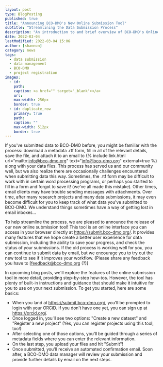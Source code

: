```yaml
---
layout: post
type: BlogPosting
published: true
title: "Announcing BCO-DMO's New Online Submission Tool"
subtitle: "Streamlining the Data Submission Process"
description: "An introduction to and brief overview of BCO-DMO's Online Data Submission Tool"
date: 2022-03-04
lastModified: 2022-03-04 15:06
author: [shannon]
category: news
tags: 
  - data submission
  - data management
  - BCO-DMO
  - project registration
images:
  - id: 
    path: 
    caption: <a href="" target="_blank"></a>
    url: 
    max-width: 256px
    border: true
  - id: duplicate_row
    primary: true
    path: 
    caption: ""
    max-width: 512px
    border: true
---
```


If you've submitted data to BCO-DMO before, you might be familiar with the process: download a metadata .rtf form, fill in all of the relevant details, save the file, and attach it to an email to {% include link.html url="mailto:info@bco-dmo.org" text="info@bco-dmo.org" external=true %} along with your data files. This process has served us and our community well, but we also realize there are occasionally challenges encountered when submitting data this way. Sometimes, the .rtf form may be difficult to work with in certain word processing programs, or perhaps you started to fill in a form and forgot to save it! (we've all made this mistake). Other times, email clients may have trouble sending messages with attachments. Over time, after many research projects and many data submissions, it may even become difficult for you to keep track of what data you've submitted to BCO-DMO. We understand things sometimes have a way of getting lost in email inboxes…

To help streamline the process, we are pleased to announce the release of our new online submission tool! This tool is an online interface you can access in your browser directly at https://submit.bco-dmo.org/. It provides many features that we hope create a better user experience for data submission, including the ability to save your progress,  and check the status of your submissions. If the old process is working well for you, you can continue to submit data by email, but we encourage you to try out the new tool to see if it improves your workflow. (Please share any feedback you have to [feedback@bco-dmo.org (?)]

In upcoming blog posts, we'll explore the features of the online submission tool in more detail, providing step-by-step how-tos. However, the tool has plenty of built-in instructions and guidance that should make it intuitive for you to use on your next submission. To get you started, here are some basics:
* When you land at https://submit.bco-dmo.org/, you'll be prompted to login with your ORCiD. If you don't have one yet, you can sign up at https://orcid.org/.
* Once logged in, you'll see two options: "Create a new dataset" and "Register a new project" (Yes, you can register projects using this tool, too!)
* After selecting one of those options, you'll be guided through a series of metadata fields where you can enter the relevant information.
* On the last step, you upload your files and hit "Submit"!
* Once submitted, you'll receive an automated confirmation email. Soon after, a BCO-DMO data manager will review your submission and provide further details by email on the next steps. 
